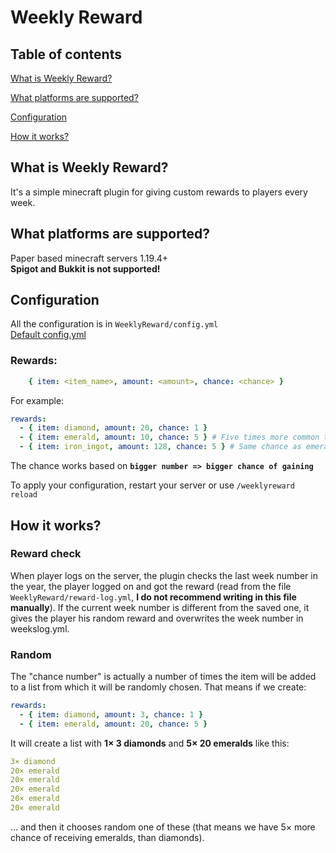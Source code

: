 # **Weekly Reward**

## **Table of contents**

[What is Weekly Reward?](#what-is-weekly-reward)

[What platforms are supported?](#what-platforms-are-supported)

[Configuration](#configuration)

[How it works?](#how-it-works)

## **What is Weekly Reward?**

It's a simple minecraft plugin for giving custom rewards to players every week.

## **What platforms are supported?**

Paper based minecraft servers 1.19.4+<br>
**Spigot and Bukkit is not supported!**

## **Configuration**

All the configuration is in `WeeklyReward/config.yml`<br>
[Default config.yml](https://github.com/Mandlemankiller/WeeklyReward/blob/master/src/main/resources/config.yml)

### Rewards:

```yml
    { item: <item_name>, amount: <amount>, chance: <chance> }
```
For example:

```yml
rewards:
  - { item: diamond, amount: 20, chance: 1 }
  - { item: emerald, amount: 10, chance: 5 } # Five times more common than diamonds
  - { item: iron_ingot, amount: 128, chance: 5 } # Same chance as emeralds
```

The chance works based on **`bigger number => bigger chance of gaining`**

To apply your configuration, restart your server or use ```/weeklyreward reload```

## **How it works?**

### Reward check

When player logs on the server, the plugin checks the last week number in the year, the player logged on and got the
reward (read from the file `WeeklyReward/reward-log.yml`, **I do not recommend writing in this file manually**). If the
current week number is different from the saved one, it gives the player his random reward and overwrites the week
number in weekslog.yml.

### Random

The "chance number" is actually a number of times the item will be added to a list from which it will be randomly
chosen. That means if we create:

````yml
rewards:
  - { item: diamond, amount: 3, chance: 1 }
  - { item: emerald, amount: 20, chance: 5 }
````

It will create a list with **1× 3 diamonds** and **5× 20 emeralds** like this:

````yml
3× diamond
20× emerald
20× emerald
20× emerald
20× emerald
20× emerald
````

... and then it chooses random one of these (that means we have 5× more chance of receiving emeralds, than diamonds).
